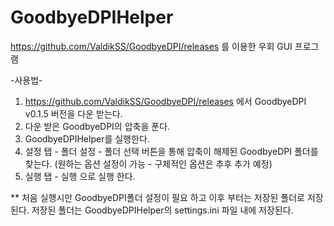 # GoodbyeDPIHelper
https://github.com/ValdikSS/GoodbyeDPI/releases 를 이용한 우회 GUI 프로그램

-사용법-

1. https://github.com/ValdikSS/GoodbyeDPI/releases 에서 
   GoodbyeDPI v0.1.5 버전을 다운 받는다.
2. 다운 받은 GoodbyeDPI의 압축을 푼다.
3. GoodbyeDPIHelper를 실행한다.
4. 설정 탭 - 폴더 설정 - 폴더 선택 버튼을 통해 압축이 해제된 
   GoodbyeDPI 폴더를 찾는다.
   (원하는 옵션 설정이 가능 - 구체적인 옵션은 추후 추가 예정)
5. 실행 탭 - 실행 으로 실행 한다. 

** 처음 실행시만 GoodbyeDPI폴더 설정이 필요 하고 이후 부터는 저장된 폴더로 저장된다.
   저장된 폴더는 GoodbyeDPIHelper의 settings.ini 파일 내에 저장된다.
# 
